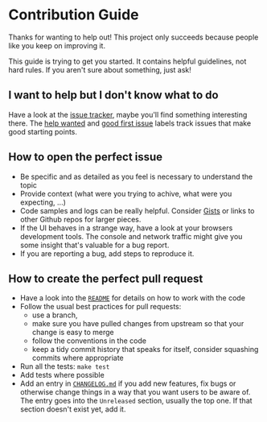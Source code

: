 # Contribution Guide

Thanks for wanting to help out! This project only succeeds because people like you keep on improving it.

This guide is trying to get you started. It contains helpful guidelines, not hard rules.
If you aren't sure about something, just ask!

## I want to help but I don't know what to do

Have a look at the [issue tracker](https://github.com/flosell/iam-policy-json-to-terraform/issues), maybe you'll find something interesting there.
The [help wanted](https://github.com/flosell/iam-policy-json-to-terraform/issues?q=is%3Aissue+is%3Aopen+label%3A%22help+wanted%22) and
[good first issue](https://github.com/flosell/iam-policy-json-to-terraform/issues?q=is%3Aissue+is%3Aopen+label%3A%22good+first+issue%22)
labels track issues that make good starting points.

## How to open the perfect issue

* Be specific and as detailed as you feel is necessary to understand the topic
* Provide context (what were you trying to achive, what were you expecting, ...)
* Code samples and logs can be really helpful. Consider [Gists](https://gist.github.com/) or links to other Github repos
  for larger pieces.
* If the UI behaves in a strange way, have a look at your browsers development tools. The console and network traffic might give you some insight that's valuable for a bug report.
* If you are reporting a bug, add steps to reproduce it.

## How to create the perfect pull request

* Have a look into the [`README`](README.md#local-development) for details on how to work with the code
* Follow the usual best practices for pull requests:
    * use a branch,
    * make sure you have pulled changes from upstream so that your change is easy to merge
    * follow the conventions in the code
    * keep a tidy commit history that speaks for itself, consider squashing commits where appropriate
* Run all the tests: `make test`
* Add tests where possible
* Add an entry in [`CHANGELOG.md`](CHANGELOG.md) if you add new features, fix bugs or otherwise change things in a way that you want
  users to be aware of. The entry goes into the `Unreleased` section, usually the top one. If that section doesn't exist yet, add it. 

